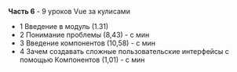 **Часть 6** - 9 уроков Vue за кулисами

- 1 Введение в модуль (1.31)
- 2 Понимание проблемы (8,43) - с  мин
- 3 Введение компонентов (10,58) - с  мин
- 4 Зачем создавать сложные пользовательские интерфейсы с помощью Компонентов (1,01) - с  мин


